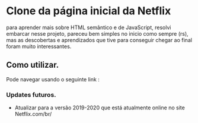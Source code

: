 # Clone da página inicial da Netflix

  para aprender mais sobre HTML semântico e de JavaScript, resolvi embarcar nesse projeto, pareceu bem simples no inicio como sempre (rs), mas as descobertas e aprendizados que tive para conseguir chegar ao final foram muito interessantes.

## Como utilizar.
  Pode navegar usando o seguinte link :

### Updates futuros.

 - Atualizar para a versão 2019-2020 que está atualmente online no site Netflix.com/br/


